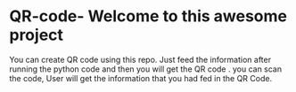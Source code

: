 # QR-code- Welcome to this awesome project
You can create QR code  using this repo. Just feed the information after running the python code and then you will get the QR code . you can scan the code, User will get the information that you had fed in the QR Code.
